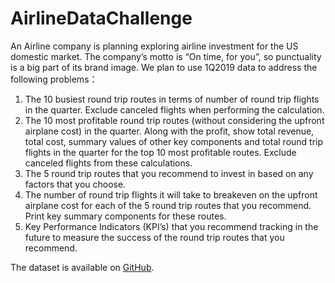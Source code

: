# AirlineDataChallenge
An Airline company is planning exploring airline investment for the US domestic market. The company’s motto is “On time, for you”, so
punctuality is a big part of its brand image. We plan to use 1Q2019 data to address the following problems：
1. The 10 busiest round trip routes in terms of number of round trip flights in the quarter.
Exclude canceled flights when performing the calculation.
2. The 10 most profitable round trip routes (without considering the upfront airplane cost) in
the quarter. Along with the profit, show total revenue, total cost, summary values of
other key components and total round trip flights in the quarter for the top 10 most
profitable routes. Exclude canceled flights from these calculations.
3. The 5 round trip routes that you recommend to invest in based on any factors that you
choose.
4. The number of round trip flights it will take to breakeven on the upfront airplane cost for
each of the 5 round trip routes that you recommend. Print key summary components for
these routes.
5. Key Performance Indicators (KPI’s) that you recommend tracking in the future to
measure the success of the round trip routes that you recommend.


The dataset is available on [GitHub](https://github.com/CapitalOneRecruiting/DA-Airline-Data-Challenge).

